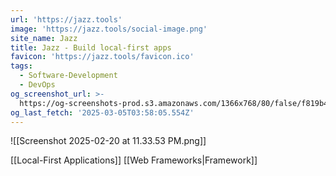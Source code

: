 ```yaml
---
url: 'https://jazz.tools'
image: 'https://jazz.tools/social-image.png'
site_name: Jazz
title: Jazz - Build local-first apps
favicon: 'https://jazz.tools/favicon.ico'
tags:
  - Software-Development
  - DevOps
og_screenshot_url: >-
  https://og-screenshots-prod.s3.amazonaws.com/1366x768/80/false/f819b4e701a2dc494be75f972972c0057931844a646b33467a69ea98f9c4f435.jpeg
og_last_fetch: '2025-03-05T03:58:05.554Z'
---
```

![[Screenshot 2025-02-20 at 11.33.53 PM.png]]

[[Local-First Applications]]
[[Web Frameworks|Framework]]

